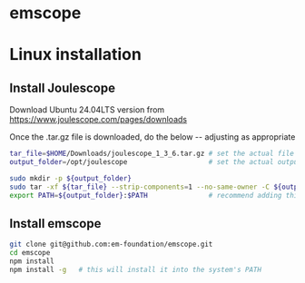 # emscope

# Linux installation

## Install Joulescope

Download Ubuntu 24.04LTS version from https://www.joulescope.com/pages/downloads

Once the .tar.gz file is downloaded, do the below -- adjusting as appropriate

``` bash
tar_file=$HOME/Downloads/joulescope_1_3_6.tar.gz # set the actual file path here
output_folder=/opt/joulescope                    # set the actual output folder here

sudo mkdir -p ${output_folder}
sudo tar -xf ${tar_file} --strip-components=1 --no-same-owner -C ${output_folder}
export PATH=${output_folder}:$PATH               # recommend adding this line to your $HOME/.bashrc file
```

## Install emscope

``` bash
git clone git@github.com:em-foundation/emscope.git
cd emscope
npm install
npm install -g   # this will install it into the system's PATH
```
